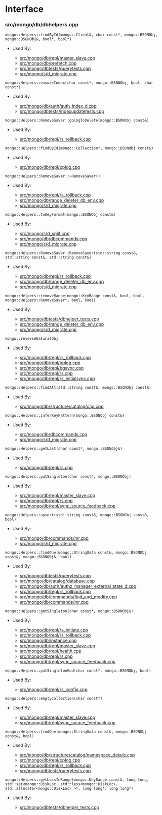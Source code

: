 
# Interface

### src/mongo/db/dbhelpers.cpp

<div></div>

    mongo::Helpers::findById(mongo::Client&, char const*, mongo::BSONObj, mongo::BSONObj&, bool*, bool*)

- Used By:

    - [src/mongo/db/repl/master\_slave.cpp](../../../replication)
    - [src/mongo/db/prefetch.cpp](../../../page\_fault\_utilities)
    - [src/mongo/dbtests/querytests.cpp](../../../unit\_tests)
    - [src/mongo/s/d\_migrate.cpp](../../../sharding)

<div></div>

    mongo::Helpers::ensureIndex(char const*, mongo::BSONObj, bool, char const*)

- Used By:

    - [src/mongo/db/auth/auth\_index\_d.cpp](../../../authentication)
    - [src/mongo/dbtests/indexupdatetests.cpp](../../../unit\_tests)

<div></div>

    mongo::Helpers::RemoveSaver::goingToDelete(mongo::BSONObj const&)

- Used By:

    - [src/mongo/db/repl/rs\_rollback.cpp](../../../replication)

<div></div>

    mongo::Helpers::findById(mongo::Collection*, mongo::BSONObj const&)

- Used By:

    - [src/mongo/db/repl/oplog.cpp](../../../replication)

<div></div>

    mongo::Helpers::RemoveSaver::~RemoveSaver()

- Used By:

    - [src/mongo/db/repl/rs\_rollback.cpp](../../../replication)
    - [src/mongo/db/range\_deleter\_db\_env.cpp](../../../sharding)
    - [src/mongo/s/d\_migrate.cpp](../../../sharding)

<div></div>

    mongo::Helpers::toKeyFormat(mongo::BSONObj const&)

- Used By:

    - [src/mongo/s/d\_split.cpp](../../../sharding)
    - [src/mongo/db/dbcommands.cpp](../../../database\_commands)
    - [src/mongo/s/d\_migrate.cpp](../../../sharding)

<div></div>

    mongo::Helpers::RemoveSaver::RemoveSaver(std::string const&, std::string const&, std::string const&)

- Used By:

    - [src/mongo/db/repl/rs\_rollback.cpp](../../../replication)
    - [src/mongo/db/range\_deleter\_db\_env.cpp](../../../sharding)
    - [src/mongo/s/d\_migrate.cpp](../../../sharding)

<div></div>

    mongo::Helpers::removeRange(mongo::KeyRange const&, bool, bool, mongo::Helpers::RemoveSaver*, bool, bool)

- Used By:

    - [src/mongo/dbtests/dbhelper\_tests.cpp](../../../unit\_tests)
    - [src/mongo/db/range\_deleter\_db\_env.cpp](../../../sharding)
    - [src/mongo/s/d\_migrate.cpp](../../../sharding)

<div></div>

    mongo::reverseNaturalObj

- Used By:

    - [src/mongo/db/repl/rs\_rollback.cpp](../../../replication)
    - [src/mongo/db/repl/oplog.cpp](../../../replication)
    - [src/mongo/db/repl/bgsync.cpp](../../../replication)
    - [src/mongo/db/repl/rs.cpp](../../../replication)
    - [src/mongo/db/repl/rs\_initialsync.cpp](../../../replication)

<div></div>

    mongo::Helpers::findAll(std::string const&, mongo::BSONObj const&)

- Used By:

    - [src/mongo/db/structure/catalog/cap.cpp](../../../storage\_layer\_structure)

<div></div>

    mongo::Helpers::inferKeyPattern(mongo::BSONObj const&)

- Used By:

    - [src/mongo/db/dbcommands.cpp](../../../database\_commands)
    - [src/mongo/s/d\_migrate.cpp](../../../sharding)

<div></div>

    mongo::Helpers::getLast(char const*, mongo::BSONObj&)

- Used By:

    - [src/mongo/db/repl/rs.cpp](../../../replication)

<div></div>

    mongo::Helpers::putSingleton(char const*, mongo::BSONObj)

- Used By:

    - [src/mongo/db/repl/master\_slave.cpp](../../../replication)
    - [src/mongo/db/repl/rs.cpp](../../../replication)
    - [src/mongo/db/repl/sync\_source\_feedback.cpp](../../../replication)

<div></div>

    mongo::Helpers::upsert(std::string const&, mongo::BSONObj const&, bool)

- Used By:

    - [src/mongo/db/commands/mr.cpp](../../../database\_commands)
    - [src/mongo/s/d\_migrate.cpp](../../../sharding)

<div></div>

    mongo::Helpers::findOne(mongo::StringData const&, mongo::BSONObj const&, mongo::BSONObj&, bool)

- Used By:

    - [src/mongo/dbtests/querytests.cpp](../../../unit\_tests)
    - [src/mongo/db/catalog/database.cpp](../../../storage\_layer\_structure)
    - [src/mongo/db/auth/authz\_manager\_external\_state\_d.cpp](../../../authentication)
    - [src/mongo/db/repl/rs\_rollback.cpp](../../../replication)
    - [src/mongo/db/commands/find\_and\_modify.cpp](../../../database\_commands)
    - [src/mongo/db/commands/mr.cpp](../../../database\_commands)

<div></div>

    mongo::Helpers::getSingleton(char const*, mongo::BSONObj&)

- Used By:

    - [src/mongo/db/repl/rs\_initiate.cpp](../../../replication)
    - [src/mongo/db/repl/rs\_rollback.cpp](../../../replication)
    - [src/mongo/db/instance.cpp](../../../storage\_layer\_structure)
    - [src/mongo/db/repl/master\_slave.cpp](../../../replication)
    - [src/mongo/db/repl/health.cpp](../../../replication)
    - [src/mongo/db/repl/rs.cpp](../../../replication)
    - [src/mongo/db/repl/sync\_source\_feedback.cpp](../../../replication)

<div></div>

    mongo::Helpers::putSingletonGod(char const*, mongo::BSONObj, bool)

- Used By:

    - [src/mongo/db/repl/rs\_config.cpp](../../../replication)

<div></div>

    mongo::Helpers::emptyCollection(char const*)

- Used By:

    - [src/mongo/db/repl/master\_slave.cpp](../../../replication)
    - [src/mongo/db/repl/sync\_source\_feedback.cpp](../../../replication)

<div></div>

    mongo::Helpers::findOne(mongo::StringData const&, mongo::BSONObj const&, bool)

- Used By:

    - [src/mongo/db/structure/catalog/namespace\_details.cpp](../../../storage\_layer\_structure)
    - [src/mongo/db/repl/oplog.cpp](../../../replication)
    - [src/mongo/db/repl/rs\_rollback.cpp](../../../replication)
    - [src/mongo/dbtests/querytests.cpp](../../../unit\_tests)

<div></div>

    mongo::Helpers::getLocsInRange(mongo::KeyRange const&, long long, std::set<mongo::DiskLoc, std::less<mongo::DiskLoc>, std::allocator<mongo::DiskLoc> >*, long long*, long long*)

- Used By:

    - [src/mongo/dbtests/dbhelper\_tests.cpp](../../../unit\_tests)
